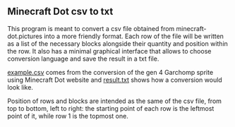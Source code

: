 ## Minecraft Dot csv to txt

This program is meant to convert a csv file obtained from minecraft-dot.pictures into a more friendly format.
Each row of the file will be written as a list of the necessary blocks alongside their quantity and position within the row.
It also has a minimal graphical interface that allows to choose conversion language and save the result in a txt file.

[example.csv](example.csv) comes from the conversion of the gen 4 Garchomp sprite using Minecraft Dot website and [result.txt](result.txt) shows how a conversion would look like.

Position of rows and blocks are intended as the same of the csv file, from top to bottom, left to right: the starting point of each row is the leftmost point of it, while row 1 is the topmost one.
